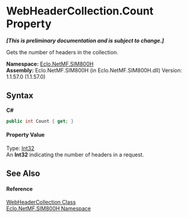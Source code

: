 # WebHeaderCollection.Count Property 
 _**\[This is preliminary documentation and is subject to change.\]**_

Gets the number of headers in the collection.

**Namespace:**&nbsp;<a href="N_Eclo_NetMF_SIM800H">Eclo.NetMF.SIM800H</a><br />**Assembly:**&nbsp;Eclo.NetMF.SIM800H (in Eclo.NetMF.SIM800H.dll) Version: 1.1.57.0 (1.1.57.0)

## Syntax

**C#**<br />
``` C#
public int Count { get; }
```


#### Property Value
Type: <a href="http://msdn2.microsoft.com/en-us/library/td2s409d" target="_blank">Int32</a><br />An <b>Int32</b> indicating the number of headers in a request.

## See Also


#### Reference
<a href="T_Eclo_NetMF_SIM800H_WebHeaderCollection">WebHeaderCollection Class</a><br /><a href="N_Eclo_NetMF_SIM800H">Eclo.NetMF.SIM800H Namespace</a><br />